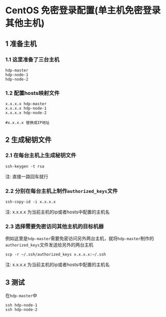 # CentOS 免密登录配置(单主机免密登录其他主机)

## 1 准备主机

### 1.1 这里准备了三台主机

```
hdp-master
hdp-node-1
hdp-node-2
```

### 1.2 配置hosts映射文件

```
x.x.x.x hdp-master
x.x.x.x hdp-node-1
x.x.x.x hdp-node-2

#x.x.x.x 替换成IP地址
```

## 2 生成秘钥文件

### 2.1 在每台主机上生成秘钥文件

```shell
ssh-keygen -t rsa
```

注: 直接一路回车就行

### 2.2 分别在每台主机上制作`authorized_keys`文件

```shell
ssh-copy-id -i x.x.x.x
```

注: x.x.x.x 为当前主机的ip或者hosts中配置的主机名

### 2.3 选择需要免密访问其他主机的目标机器

例如这里是`hdp-master`需要免密访问另外两台主机，就将`hdp-master`制作的`authorized_keys`文件发送给另外的两台主机

```
scp -r ~/.ssh/authorized_keys x.x.x.x:~/.ssh
```

注: x.x.x.x 为当前主机的ip或者hosts中配置的主机名

## 3 测试

在`hdp-master`中

```
ssh hdp-node-1
ssh hdp-node-2
```

